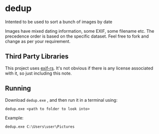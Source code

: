# dedup

Intented to be used to sort a bunch of images by date

Images have mixed dating information, some EXIF, some filename etc. The precedence order is based on the specific dataset. Feel free to fork and change as per your requirement.

## Third Party Libraries

This project uses [exif-rs](https://github.com/kamadak/exif-rs). It's not obvious if there is any license associated with it, so just including this note.

## Running

Download `dedup.exe` , and then run it in a terminal using:

```
dedup.exe <path to folder to look into>
```

Example:

```
dedup.exe C:\Users\user\Pictures
```
